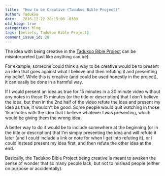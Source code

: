 ```yaml
---
title:  "How to be Creative (Tadukoo Bible Project)"
author: Tadukoo
date:   2016-12-22 20:19:00 -0300
old_blog: true
categories: blog
tags: [beliefs, Tadukoo Bible Project]
comment_issue_id: 28
---
```

The idea with being creative in the <a href="{{ site.baseurl }}{% post_url 2016-11-29-tadukoo-bible-project %}">Tadukoo Bible Project</a> can be misinterpreted 
(just like anything can be).

For example, someone could think a way to be creative would be to present an idea that goes against what I believe and then refuting it and presenting my 
belief. While this is creative (and could be used honestly in the project), it can easily be done in a harmful way.

If I would present an idea as true for 15 minutes in a 30 minute video without any notes in those 15 minutes (or the title or description) that I don't believe 
the idea, but then in the 2nd half of the video refute the idea and present my idea as true, it wouldn't be good. Some people would quit watching in those 15 
minutes with the idea that I believe whatever I was presenting, which would be giving them the wrong idea.

A better way to do it would be to include somewhere at the beginning (or in the title or description) that I'm simply presenting the idea and will refute it 
later (and I could include a link or note for when I get into refuting it), or I could instead present my idea first, and then refute the other idea at the end.

Basically, the Tadukoo Bible Project being creative is meant to awaken the sense of wonder that so many people lack, but not to mislead people (either on 
purpose or accidentally).
